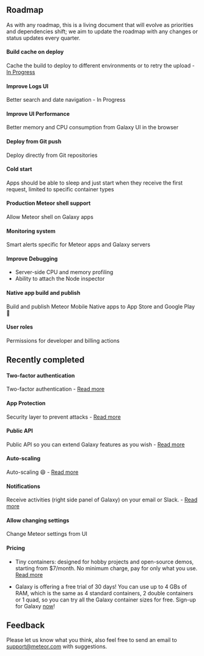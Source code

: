 ## Roadmap
As with any roadmap, this is a living document that will evolve as priorities and dependencies shift; we aim to update the roadmap with any changes or status updates every quarter. 

#### Build cache on deploy
Cache the build to deploy to different environments or to retry the upload - [In Progress](https://github.com/meteor/meteor/pull/11130)

#### Improve Logs UI
Better search and date navigation - In Progress

#### Improve UI Performance
Better memory and CPU consumption from Galaxy UI in the browser

#### Deploy from Git push
Deploy directly from Git repositories

#### Cold start
Apps should be able to sleep and just start when they receive the first request, limited to specific container types
 
#### Production Meteor shell support
Allow Meteor shell on Galaxy apps

#### Monitoring system
Smart alerts specific for Meteor apps and Galaxy servers

#### Improve Debugging
- Server-side CPU and memory profiling
- Ability to attach the Node inspector
 
#### Native app build and publish
Build and publish Meteor Mobile Native apps to App Store and Google Play :rocket: 

#### User roles
Permissions for developer and billing actions

## Recently completed

#### Two-factor authentication
Two-factor authentication - [Read more](https://galaxy-guide.meteor.com/security.html#two-factor-authentication)

#### App Protection
Security layer to prevent attacks - [Read more](https://galaxy-guide.meteor.com/protection.html)

#### Public API
Public API so you can extend Galaxy features as you wish - [Read more](https://galaxy-guide.meteor.com/api.html)

#### Auto-scaling
Auto-scaling :smile: - [Read more](https://galaxy-guide.meteor.com/triggers.html)

#### Notifications
Receive activities (right side panel of Galaxy) on your email or Slack. - [Read more](https://galaxy-guide.meteor.com/notifications.html)

#### Allow changing settings
Change Meteor settings from UI

#### Pricing
- Tiny containers: designed for hobby projects and open-source demos, starting from $7/month. No minimum charge, pay for only what you use. [Read more](https://www.meteor.com/hosting#pricing)

- Galaxy is offering a free trial of 30 days! You can use up to 4 GBs of RAM, which is the same as 4 standard containers, 2 double containers or 1 quad, so you can try all the Galaxy container sizes for free. Sign-up for Galaxy [now](https://www.meteor.com/sign-up)!

## Feedback
Please let us know what you think, also feel free to send an email to support@meteor.com with suggestions.
